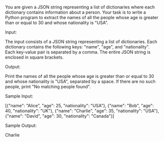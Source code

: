 You are given a JSON string representing a list of dictionaries where each dictionary contains information about a person. Your task is to write a Python program to extract the names of all the people whose age is greater than or equal to 30 and whose nationality is "USA".

Input:

The input consists of a JSON string representing a list of dictionaries. Each dictionary contains the following keys: "name", "age", and "nationality". Each key-value pair is separated by a comma. The entire JSON string is enclosed in square brackets.

Output:

Print the names of all the people whose age is greater than or equal to 30 and whose nationality is "USA", separated by a space. If there are no such people, print "No matching people found".

Sample Input:

[{"name": "Alice", "age": 25, "nationality": "USA"}, {"name": "Bob", "age": 40, "nationality": "UK"}, {"name": "Charlie", "age": 35, "nationality": "USA"}, {"name": "David", "age": 30, "nationality": "Canada"}]

Sample Output:

Charlie